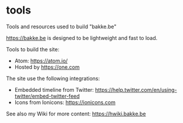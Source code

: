 # tools
Tools and resources used to build "bakke.be"

https://bakke.be is designed to be lightweight and fast to load.

Tools to build the site:
  * Atom: https://atom.io/
  * Hosted by https://one.com

The site use the following integrations:
  * Embedded timeline from Twitter: https://help.twitter.com/en/using-twitter/embed-twitter-feed
  * Icons from Ionicons: https://ionicons.com
  
See also my Wiki for more content: https://hwiki.bakke.be
